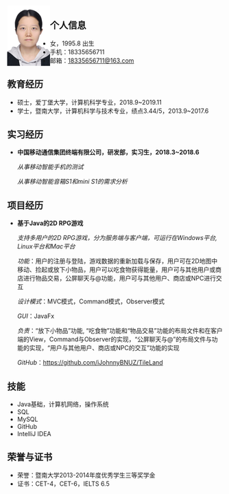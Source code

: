  <center>
         <div style="float: left;">
         <span>
             <img src = "assets/11cc.jpg", width = "100px">
         </span>
         </div>   
 </center>

 ## 个人信息 

 - 女，1995.8 出生
 - 手机：18335656711
 - 邮箱：18335656711@163.com

## 教育经历

- 硕士，爱丁堡大学，计算机科学专业，2018.9~2019.11
- 学士，暨南大学，计算机科学与技术专业，绩点3.44/5，2013.9~2017.6


## 实习经历

- **中国移动通信集团终端有限公司，研发部，实习生，2018.3~2018.6**
   
  *从事移动智能手机的测试*
  
  *从事移动智能音箱S1和mini S1的需求分析*

## 项目经历

- **基于Java的2D RPG游戏**

  *支持多用户的2D RPG游戏，分为服务端与客户端，可运行在Windows平台, Linux平台和Mac平台*

  *功能*：用户的注册与登陆，游戏数据的重新加载与保存，用户可在2D地图中移动、捡起或放下小物品，用户可以吃食物获得能量，用户可与其他用户或商店进行物品交易，公屏聊天与@功能，用户可与其他用户、商店或NPC进行交互

  *设计模式*：MVC模式，Command模式，Observer模式

  *GUI*：JavaFx

  *负责*：“放下小物品”功能, “吃食物”功能和“物品交易”功能的布局文件和在客户端的View，Command与Observer的实现，“公屏聊天与@”的布局文件与功能的实现，“用户与其他用户、商店或NPC的交互”功能的实现

  *GitHub*：https://github.com/iJohnnyBNUZ/TileLand

## 技能

- Java基础，计算机网络，操作系统
- SQL
- MySQL
- GitHub
- IntelliJ IDEA

## 荣誉与证书
- 荣誉：暨南大学2013-2014年度优秀学生三等奖学金
- 证书：CET-4，CET-6，IELTS 6.5


